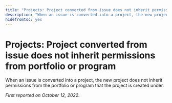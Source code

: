 ```yaml
---
title: "Projects: Project converted from issue does not inherit permissions from portfolio or program"
description: "When an issue is converted into a project, the new project does not inherit permissions from the portfolio or program that the project is created under."
hidefromtoc: yes
---
```


# Projects: Project converted from issue does not inherit permissions from portfolio or program

When an issue is converted into a project, the new project does not inherit permissions from the portfolio or program that the project is created under.

_First reported on October 12, 2022._

